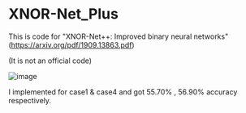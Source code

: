 # XNOR-Net_Plus

This is code for "XNOR-Net++: Improved binary neural networks" (https://arxiv.org/pdf/1909.13863.pdf)

(It is not an official code)


![image](https://user-images.githubusercontent.com/43400865/162881732-794ff59f-fd37-4981-823e-04062220861e.png)


I implemented for case1 & case4 and got 55.70% , 56.90% accuracy respectively.
